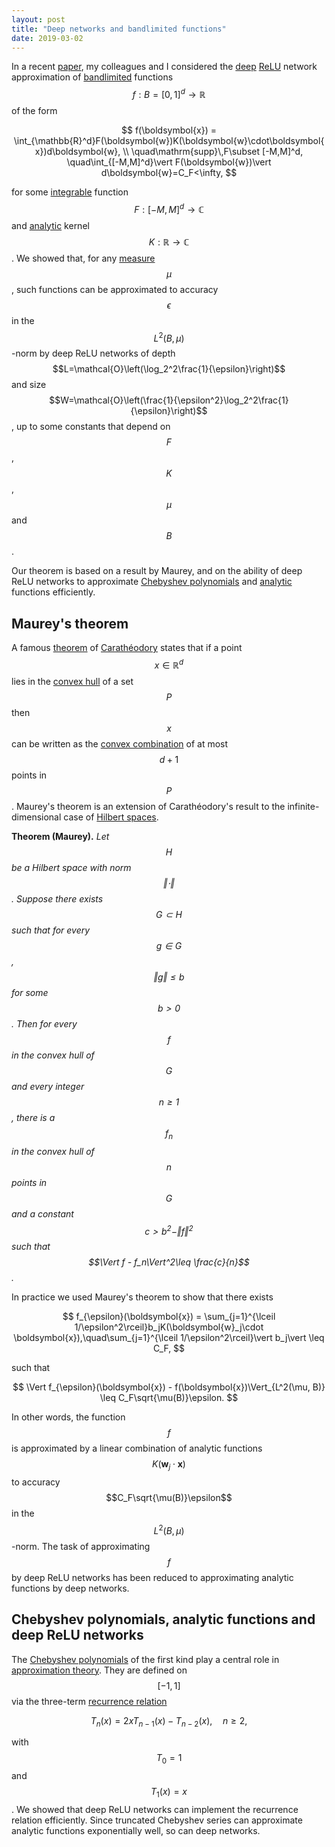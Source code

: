 ```yaml
---
layout: post
title: "Deep networks and bandlimited functions"
date: 2019-03-02
---
```


In a recent <a href="http://arxiv.org/pdf/1903.00735.pdf">paper</a>, my colleagues and I considered the <a href='http://en.wikipedia.org/wiki/Deep_learning'>deep</a> <a href='http://en.wikipedia.org/wiki/Rectifier_(neural_networks)'>ReLU</a> network approximation of <a href='http://en.wikipedia.org/wiki/Bandlimiting'>bandlimited</a> functions $$f:B=[0,1]^d\rightarrow\mathbb{R}$$ of the form

$$
f(\boldsymbol{x}) = \int_{\mathbb{R}^d}F(\boldsymbol{w})K(\boldsymbol{w}\cdot\boldsymbol{x})d\boldsymbol{w}, \\
\quad\mathrm{supp}\,F\subset [-M,M]^d, 
\quad\int_{[-M,M]^d}\vert F(\boldsymbol{w})\vert d\boldsymbol{w}=C_F<\infty,
$$

for some <a href='http://en.wikipedia.org/wiki/Locally_integrable_function'>integrable</a> function $$F:[-M,M]^d\rightarrow\mathbb{C}$$ and <a href='http://en.wikipedia.org/wiki/Analytic_function'>analytic</a> kernel $$K:\mathbb{R}\rightarrow\mathbb{C}$$.
We showed that, for any <a href='http://en.wikipedia.org/wiki/Measure_(mathematics)'>measure</a> $$\mu$$, such functions can be approximated to accuracy $$\epsilon$$ in the $$L^2(B,\mu)$$-norm by deep ReLU networks of depth $$L=\mathcal{O}\left(\log_2^2\frac{1}{\epsilon}\right)$$ and size $$W=\mathcal{O}\left(\frac{1}{\epsilon^2}\log_2^2\frac{1}{\epsilon}\right)$$, up to some constants that depend on $$F$$, $$K$$, $$\mu$$ and $$B$$.

Our theorem is based on a result by Maurey, and on the ability of deep ReLU networks to approximate <a href='https://en.wikipedia.org/wiki/Chebyshev_polynomials'>Chebyshev polynomials</a> and <a href='http://en.wikipedia.org/wiki/Analytic_function'>analytic</a> functions efficiently.

<h2>Maurey's theorem</h2>

A famous <a href='http://en.wikipedia.org/wiki/Carath%C3%A9odory%27s_theorem_(convex_hull)'>theorem</a> of <a href='http://en.wikipedia.org/wiki/Constantin_Carath%C3%A9odory'>Carath&eacute;odory</a> states that if a point $$x\in\mathbb{R}^d$$ lies in the <a href='http://en.wikipedia.org/wiki/Convex_hull'>convex hull</a> of a set $$P$$ then $$x$$ can be written as the <a href='https://en.wikipedia.org/wiki/Convex_combination'>convex combination</a> of at most $$d+1$$ points in $$P$$.
Maurey's theorem is an extension of Carath&eacute;odory's result to the infinite-dimensional case of <a href='http://en.wikipedia.org/wiki/Hilbert_space'>Hilbert spaces</a>.

<b>Theorem (Maurey).</b>
<i>Let $$H$$ be a Hilbert space with norm $$\Vert\cdot\Vert$$. 
Suppose there exists $$G\subset H$$ such that for every $$g\in G$$, $$\Vert g\Vert\leq b$$ for some $$b>0$$. 
Then for every $$f$$ in the convex hull of $$G$$ and every integer $$n\geq 1$$, there is a $$f_n$$ in the convex hull of $$n$$ points in $$G$$ and a constant $$c>b^2-\Vert f\Vert^2$$ such that $$\Vert f - f_n\Vert^2\leq \frac{c}{n}$$.</i>

In practice we used Maurey's theorem to show that there exists

$$
f_{\epsilon}(\boldsymbol{x}) 
= \sum_{j=1}^{\lceil 1/\epsilon^2\rceil}b_jK(\boldsymbol{w}_j\cdot \boldsymbol{x}),\quad\sum_{j=1}^{\lceil 1/\epsilon^2\rceil}\vert b_j\vert \leq C_F,
$$

such that

$$
\Vert f_{\epsilon}(\boldsymbol{x}) - f(\boldsymbol{x})\Vert_{L^2(\mu, B)}
\leq C_F\sqrt{\mu(B)}\epsilon.
$$

In other words, the function $$f$$ is approximated by a linear combination of analytic functions $$K(\boldsymbol{w}_j\cdot \boldsymbol{x})$$ to accuracy $$C_F\sqrt{\mu(B)}\epsilon$$ in the $$L^2(B,\mu)$$-norm. The task of approximating $$f$$ by deep ReLU networks has been reduced to approximating analytic functions by deep networks.

<h2>Chebyshev polynomials, analytic functions and deep ReLU networks</h2>

The <a href='http://en.wikipedia.org/wiki/Chebyshev_polynomials'>Chebyshev polynomials</a> of the first kind play a central role in <a href='http://en.wikipedia.org/wiki/Approximation_theory'>approximation theory</a>. They are defined on $$[-1,1]$$ via the three-term <a href='http://en.wikipedia.org/wiki/Recurrence_relation'>recurrence relation</a>

$$
T_n(x) = 2xT_{n-1}(x) - T_{n-2}(x), \quad n\geq 2,
$$

with $$T_0=1$$ and $$T_1(x) = x$$. We showed that deep ReLU networks can implement the recurrence relation efficiently. Since truncated Chebyshev series can approximate analytic functions exponentially well, so can deep networks.

